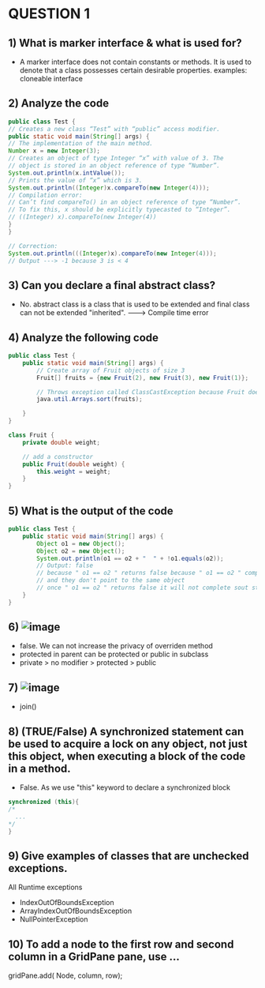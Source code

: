 # QUESTION 1
## 1) What is marker interface & what is used for?
- A marker interface does not contain constants or methods.
It is used to denote that a class possesses certain desirable
properties. examples: cloneable interface

## 2) Analyze the code
``` java
public class Test {
// Creates a new class “Test” with “public” access modifier.
public static void main(String[] args) {
// The implementation of the main method.
Number x = new Integer(3);
// Creates an object of type Integer “x” with value of 3. The
// object is stored in an object reference of type “Number”.
System.out.println(x.intValue());
// Prints the value of “x” which is 3.
System.out.println((Integer)x.compareTo(new Integer(4)));
// Compilation error:
// Can’t find compareTo() in an object reference of type “Number”.
// To fix this, x should be explicitly typecasted to “Integer”.
// ((Integer) x).compareTo(new Integer(4))
}
}

// Correction: 
System.out.println(((Integer)x).compareTo(new Integer(4)));
// Output ---> -1 because 3 is < 4
```

## 3) Can you declare a final abstract class?
- No. abstract class is a class that is used to be extended and final class can not be extended "inherited". ---> Compile time error

## 4) Analyze the following code
``` java
public class Test {
    public static void main(String[] args) {
        // Create array of Fruit objects of size 3
        Fruit[] fruits = {new Fruit(2), new Fruit(3), new Fruit(1)};

        // Throws exception called ClassCastException because Fruit doesn't implement Comparable interface
        java.util.Arrays.sort(fruits);

    }
}

class Fruit {
    private double weight;

    // add a constructor
    public Fruit(double weight) {
        this.weight = weight;
    }
}
```

## 5) What is the output of the code
``` java
public class Test {
    public static void main(String[] args) {
        Object o1 = new Object();
        Object o2 = new Object();
        System.out.println(o1 == o2 + "  " + !o1.equals(o2));
        // Output: false
        // because " o1 == o2 " returns false because " o1 == o2 " compares between two references
        // and they don't point to the same object 
        // once " o1 == o2 " returns false it will not complete sout statement
    }
}


```

## 6) ![image](https://github.com/AhmedBakrXI/-java-exams/assets/114930002/76788c46-769d-4521-88ba-cb47edd6e905)
- false. We can not increase the privacy of overriden method
- protected in parent can be protected or public in subclass
- private > no modifier > protected > public

## 7) ![image](https://github.com/AhmedBakrXI/-java-exams/assets/114930002/cb0d8d34-08fe-4064-a8af-afaf455731dc)
- join()

## 8) (TRUE/False) A synchronized statement can be used to acquire a lock on any object, not just this object, when executing a block of the code in a method. 
- False. As we use "this" keyword to declare a synchronized block
``` java
synchronized (this){
/*
  ...
*/
}
```

## 9) Give examples of classes that are unchecked exceptions. 
All Runtime exceptions
- IndexOutOfBoundsException
- ArrayIndexOutOfBoundsException
- NullPointerException

## 10) To add a node to the first row and second column in a GridPane pane, use ...
gridPane.add( Node, column, row);
